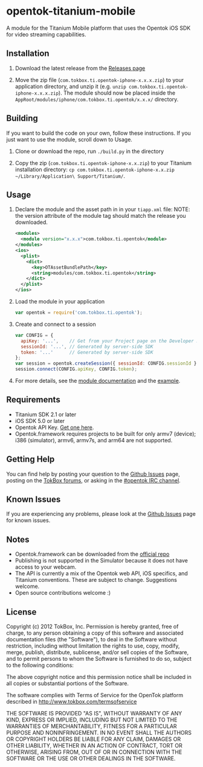 opentok-titanium-mobile
================
A module for the Titanium Mobile platform that uses the Opentok iOS SDK for video streaming capabilities.

Installation
------------
1.  Download the latest release from the <a href="./releases">Releases page</a>

2.  Move the zip file (`com.tokbox.ti.opentok-iphone-x.x.x.zip`) to your application directory, and unzip it
    (e.g. `unzip com.tokbox.ti.opentok-iphone-x.x.x.zip`). The module should now be placed inside the
    `AppRoot/modules/iphone/com.tokbox.ti.opentok/x.x.x/` directory.

Building
------------
If you want to build the code on your own, follow these instructions. If you just want to use the module, scroll down to Usage.

1.  Clone or download the repo, run `./build.py` in the directory

2.  Copy the zip (`com.tokbox.ti.opentok-iphone-x.x.zip`) to your Titanium installation directory:
    `cp com.tokbox.ti.opentok-iphone-x.x.zip ~/Library/Application\ Support/Titanium/`.

Usage
-----
1.  Declare the module and the asset path in in your `tiapp.xml` file:
    NOTE: the version attribute of the module tag should match the release you downloaded.

    ```xml
    <modules>
      <module version="x.x.x">com.tokbox.ti.opentok</module>
    </modules>
    <ios>
      <plist>
        <dict>
          <key>OTAssetBundlePath</key>
          <string>modules/com.tokbox.ti.opentok</string>
        </dict>
      </plist>
    </ios>
    ```

2.  Load the module in your application

    ```javascript
    var opentok = require('com.tokbox.ti.opentok');
    ```
	
3.  Create and connect to a session

    ```javascript
    var CONFIG = {
      apiKey: '...',    // Get from your Project page on the Developer Dashboard (https://dashboard.tokbox.com/projects)
      sessionId: '...', // Generated by server-side SDK
      token: '...'      // Generated by server-side SDK
    };
    var session = opentok.createSession({ sessionId: CONFIG.sessionId });
    session.connect(CONFIG.apiKey, CONFIG.token);
    ```

4.  For more details, see the [module documentation](documentation/index.md) and the 
    [example](https://github.com/opentok/Opentok-Titanium-HelloWorld).

Requirements
------------
*  Titanium SDK 2.1 or later
*  iOS SDK 5.0 or later
*  Opentok API Key. [Get one here](https://dashboard.tokbox.com/signups/new).
*  Opentok.framework requires projects to be built for only armv7 (device); i386 (simulator), armv6, armv7s, and arm64 are not supported.

Getting Help
------------

You can find help by posting your question to the [Github Issues](https://github.com/opentok/opentok-titanium-mobile/issues)
page, posting on the [TokBox forums](http://www.tokbox.com/forums/), or asking in the 
[#opentok IRC channel](http://www.tokbox.com/support/officehours).

Known Issues
------------

If you are experiencing any problems, please look at the [Github Issues](https://github.com/opentok/opentok-titanium-mobile/issues)
page for known issues.

Notes
-----
*  Opentok.framework can be downloaded from the [official repo](https://github.com/opentok/opentok-ios-sdk)
*  Publishing is not supported in the Simulator because it does not have access to your webcam.
*  The API is currently a mix of the Opentok web API, iOS specifics, and Titanium conventions. These are subject
   to change. Suggestions welcome.
*  Open source contributions welcome :)

License
-------
Copyright (c) 2012 TokBox, Inc.
Permission is hereby granted, free of charge, to any person obtaining a copy of
this software and associated documentation files (the "Software"), to deal in 
the Software without restriction, including without limitation the rights to 
use, copy, modify, merge, publish, distribute, sublicense, and/or sell copies 
of the Software, and to permit persons to whom the Software is furnished to do 
so, subject to the following conditions:

The above copyright notice and this permission notice shall be included in all 
copies or substantial portions of the Software.

The software complies with Terms of Service for the OpenTok platform described 
in http://www.tokbox.com/termsofservice

THE SOFTWARE IS PROVIDED "AS IS", WITHOUT WARRANTY OF ANY KIND, EXPRESS OR 
IMPLIED, INCLUDING BUT NOT LIMITED TO THE WARRANTIES OF MERCHANTABILITY, 
FITNESS FOR A PARTICULAR PURPOSE AND NONINFRINGEMENT. IN NO EVENT SHALL THE 
AUTHORS OR COPYRIGHT HOLDERS BE LIABLE FOR ANY CLAIM, DAMAGES OR OTHER 
LIABILITY, WHETHER IN AN ACTION OF CONTRACT, TORT OR OTHERWISE, ARISING FROM, 
OUT OF OR IN CONNECTION WITH THE SOFTWARE OR THE USE OR OTHER DEALINGS IN THE 
SOFTWARE.

